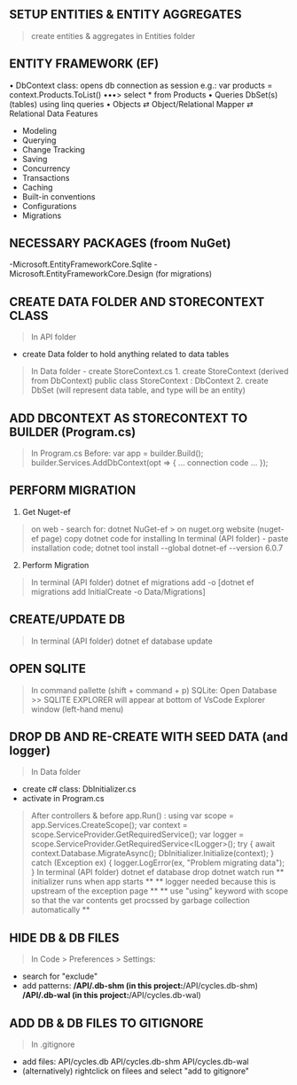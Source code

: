 ## SETUP ENTITIES & ENTITY AGGREGATES
> create entities & aggregates in Entities folder

## ENTITY FRAMEWORK (EF)
• DbContext class: opens db connection as session
  e.g.: 
    var products = context.Products.ToList()
    •••> select * from Products
• Queries DbSet(s) (tables) using linq queries
• Objects ⇄ Object/Relational Mapper ⇄ Relational Data
Features
  - Modeling
  - Querying
  - Change Tracking
  - Saving
  - Concurrency
  - Transactions
  - Caching
  - Built-in conventions
  - Configurations
  - Migrations

## NECESSARY PACKAGES (froom NuGet)
-Microsoft.EntityFrameworkCore.Sqlite
-Microsoft.EntityFrameworkCore.Design (for migrations)

## CREATE DATA FOLDER AND STORECONTEXT CLASS
> In API folder
  - create Data folder to hold anything related to data tables
  > In Data folder
    - create StoreContext.cs
      1. create StoreContext (derived from DbContext)
          public class StoreContext : DbContext
      2. create DbSet (will represent data table, and type will be an entity)

## ADD DBCONTEXT AS STORECONTEXT TO BUILDER (Program.cs)
> In Program.cs
  > Before: var app = builder.Build();
    builder.Services.AddDbContext<StoreContext>(opt =>
    {
      ... connection code ...
    });

## PERFORM MIGRATION
1. Get Nuget-ef
  > on web
    - search for:
      dotnet NuGet-ef
      > on nuget.org website (nuget-ef page)
        copy dotnet code for installing
  > In terminal (API folder)
    - paste installation code;
        dotnet tool install --global dotnet-ef --version 6.0.7
2. Perform Migration
  > In terminal (API folder)
      dotnet ef migrations add <migration name> -o <destination folder>
      [dotnet ef migrations add InitialCreate -o Data/Migrations]

## CREATE/UPDATE DB
> In terminal (API folder)
    dotnet ef database update

## OPEN SQLITE
> In command pallette (shift + command + p)
    SQLite: Open Database
    >> SQLITE EXPLORER will appear at bottom of VsCode Explorer window (left-hand menu)

## DROP DB AND RE-CREATE WITH SEED DATA (and logger)
> In Data folder
  - create c# class:
    DbInitializer.cs
  - activate in Program.cs
  > After controllers & before app.Run() :
        using var scope = app.Services.CreateScope();
        var context = scope.ServiceProvider.GetRequiredService<CycleContext>();
        var logger = scope.ServiceProvider.GetRequiredService<ILogger<Program>>();
        try
        {
          await context.Database.MigrateAsync();
          DbInitializer.Initialize(context);
        }
        catch (Exception ex)  { logger.LogError(ex, "Problem migrating data"); }
> In terminal (API folder)
    dotnet ef database drop
    dotnet watch run
    ** initializer runs when app starts **
    ** logger needed because this is upstream of the exception page **
    ** use "using" keyword with scope so that the var contents get procssed by garbage collection automatically **

## HIDE DB & DB FILES
> In Code > Preferences > Settings:
  - search for 
    "exclude"
  - add patterns:
      **/API/<db name>.db-shm
        (in this project:**/API/cycles.db-shm)
      **/API/<db name>.db-wal
        (in this project:**/API/cycles.db-wal)
## ADD DB & DB FILES TO GITIGNORE
> In .gitignore
  - add files:
      API/cycles.db
      API/cycles.db-shm
      API/cycles.db-wal
  - (alternatively) rightclick on filees and select "add to gitignore"
